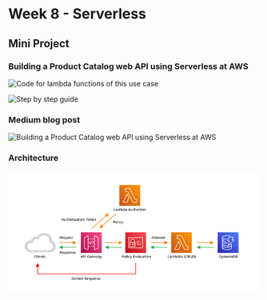 # Week 8 - Serverless
## Mini Project
### Building a Product Catalog web API using Serverless at AWS
![Code for lambda functions of this use case](./Code)

![Step by step guide](./mini-project/Building_a_Product_Catalog_web_API_using_Serverless_at_AWS)
### Medium blog post
![Building a Product Catalog web API using Serverless at AWS](https://medium.com/@sudarkodimuthiah22/building-a-product-catalog-web-api-using-serverless-at-aws-2eb3c992e783)
### Architecture 
![](./mini-project/Images/Architecture.png)
